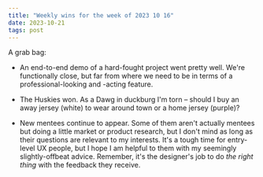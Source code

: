 ```yaml
---
title: "Weekly wins for the week of 2023 10 16"
date: 2023-10-21
tags: post
---
```


A grab bag:

- An end-to-end demo of a hard-fought project went pretty well. We're functionally close, but far from where we need to be in terms of a professional-looking and -acting feature.

- The Huskies won. As a Dawg in duckburg I'm torn – should I buy an away jersey (white) to wear around town or a home jersey (purple)?

- New mentees continue to appear. Some of them aren't actually mentees but doing a little market or product research, but I don't mind as long as their questions are relevant to my interests. It's a tough time for entry-level UX people, but I hope I am helpful to them with my seemingly slightly-offbeat advice. Remember, it's the designer's job to do _the right thing_ with the feedback they receive.
